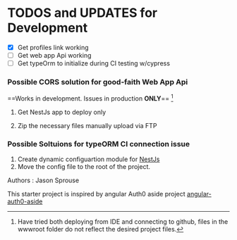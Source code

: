 # TODOS and UPDATES for Development

- [x] Get profiles link working
- [ ] Get web app Api working
- [ ] Get typeOrm to initialize during CI testing w/cypress

### Possible CORS solution for good-faith Web App Api
==Works in development. Issues in production __ONLY__== [^1]
1) Get NestJs app to deploy only

2) Zip the necessary files manually upload via FTP

### Possible Soltuions for typeORM CI connection issue
1) Create dynamic configuartion module for [NestJs](https://docs.nestjs.com/techniques/configuration) 
2) Move the config file to the root of the project.



Authors
:  Jason Sprouse

This starter project is inspired by angular Auth0 aside project [angular-auth0-aside](https://github.com/auth0-blog/angular-auth0-aside)

[^1]:Have tried both deploying from IDE and connecting to github, files in the wwwroot folder do not reflect the desired project files.

